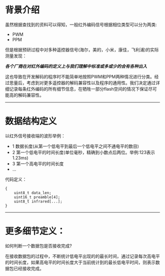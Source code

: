 # 背景介绍
虽然根据查找到的资料可以得知，一般红外编码信号根据相位类型可以分为两类:

* PWM
* PPM

但是根据预研过程中对多种遥控器信号(海尔，美的，小米，康佳，飞利浦)的实际测量发现：

***各个厂商在对红外编码的定义上与我们理解中标准或多或少的会有各种出入***

这也导致在开发解码的程序时不能简单地按照PWM和PPM两种情况进行分类。经过思量后，考虑到对更多遥控器的解码兼容性以及程序的通用性。我们决定通过详细记录每条红外编码的所有细节信息，在牺牲一部分flash空间的情况下保证尽可能高的解码兼容性。

---

# 数据结构定义
以红外信号接收端的波形举例：
* 1 数据长度(从第一个低电平到最后一个低电平之间不通电平的数目)
* 2 第一个低电平的时间长度(单位毫秒，精确到小数点后两位。举例:123表示1.23ms)
* 3 第一个高电平的时间长度
* ...

代码定义：
```
{
    uint8_t data_len;
    uint16_t preamble[4];
    uint8_t infrared[...];
}
```

---

# 更多细节定义：
如何判断一个数据包是否接收完成?

在接收数据包的过程中，不断统计低电平出现的的最长时间，通过记录每次高电平的时间长度，如果高电平的时间长度大于当前统计到的最长低电平时间，则表示数据包已经接收完成。
